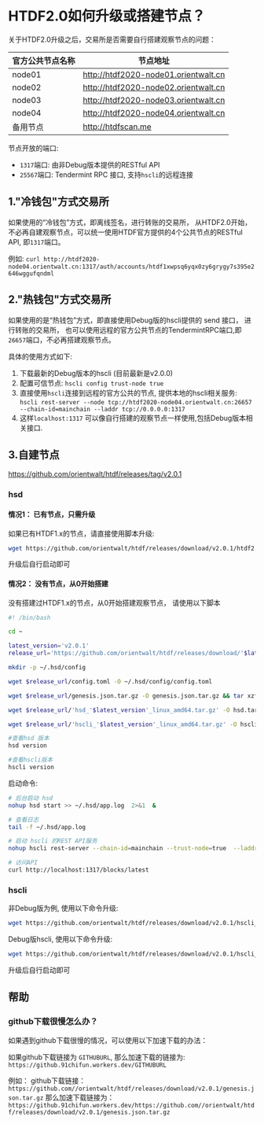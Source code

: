 # HTDF2.0如何升级或搭建节点？

关于HTDF2.0升级之后，交易所是否需要自行搭建观察节点的问题：

| 官方公共节点名称 | 节点地址 |
|---------------|-------------------------------|
| node01 | http://htdf2020-node01.orientwalt.cn|
| node02 | http://htdf2020-node02.orientwalt.cn|
| node03 | http://htdf2020-node03.orientwalt.cn|
| node04 | http://htdf2020-node04.orientwalt.cn|
| 备用节点| http://htdfscan.me|

节点开放的端口:

- `1317`端口:  由非Debug版本提供的RESTful API
- `25567`端口:  Tendermint RPC 接口, 支持`hscli`的远程连接

## 1."冷钱包"方式交易所
如果使用的“冷钱包”方式，即离线签名，进行转账的交易所， 从HTDF2.0开始，不必再自建观察节点，可以统一使用HTDF官方提供的4个公共节点的RESTful API, 即`1317`端口。

例如: `curl http://htdf2020-node04.orientwalt.cn:1317/auth/accounts/htdf1xwpsq6yqx0zy6grygy7s395e2646wggufqndml`


## 2."热钱包"方式交易所

如果使用的是“热钱包”方式，即直接使用Debug版的hscli提供的 send 接口， 进行转账的交易所， 也可以使用远程的官方公共节点的TendermintRPC端口,即`26657`端口，不必再搭建观察节点。

具体的使用方式如下:

1. 下载最新的Debug版本的hscli (目前最新是v2.0.0)
2. 配置可信节点: `hscli config trust-node true`
3. 直接使用`hscli`连接到远程的官方公共的节点, 提供本地的hscli相关服务: `hscli rest-server --node tcp://htdf2020-node04.orientwalt.cn:26657 --chain-id=mainchain --laddr tcp://0.0.0.0:1317`
4. 这样`localhost:1317` 可以像自行搭建的观察节点一样使用,包括Debug版本相关接口.


## 3.自建节点

https://github.com/orientwalt/htdf/releases/tag/v2.0.1


### hsd

#### 情况1： 已有节点，只需升级
如果已有HTDF1.x的节点，请直接使用脚本升级:

```sh
wget https://github.com/orientwalt/htdf/releases/download/v2.0.1/htdf2.0_upgrade.sh -O htdf2.0_upgrade.sh && sh htdf2.0_upgrade.sh
```

升级后自行启动即可


#### 情况2： 没有节点，从0开始搭建

没有搭建过HTDF1.x的节点，从0开始搭建观察节点， 请使用以下脚本


```sh
#! /bin/bash

cd ~

latest_version='v2.0.1'
release_url='https://github.com/orientwalt/htdf/releases/download/'$latest_version

mkdir -p ~/.hsd/config

wget $release_url/config.toml -O ~/.hsd/config/config.toml

wget $release_url/genesis.json.tar.gz -O genesis.json.tar.gz && tar xzf genesis.json.tar.gz -C ~/.hsd/config/

wget $release_url/'hsd_'$latest_version'_linux_amd64.tar.gz' -O hsd.tar.gz && tar xzf hsd.tar.gz -C /usr/local/bin/

wget $release_url/'hscli_'$latest_version'_linux_amd64.tar.gz' -O hscli.tar.gz && tar xzf hscli.tar.gz -C /usr/local/bin/

#查看hsd 版本
hsd version

#查看hscli版本
hscli version

```


启动命令:

```sh
# 后台启动 hsd
nohup hsd start >> ~/.hsd/app.log  2>&1  &

# 查看日志
tail -f ~/.hsd/app.log

# 启动 hscli 的REST API服务
nohup hscli rest-server --chain-id=mainchain --trust-node=true  --laddr=tcp://0.0.0.0:1317  >> ~/.hsd/restServer.log  2>&1  &

# 访问API
curl http://localhost:1317/blocks/latest

```


### hscli

非Debug版为例, 使用以下命令升级:


```sh
wget https://github.com/orientwalt/htdf/releases/download/v2.0.1/hscli_v2.0.1_linux_amd64.tar.gz -O hscli_v2.0.1_linux_amd64.tar.gz && tar xzf hscli_v2.0.1_linux_amd64.tar.gz -C $(which hscli) && hscli version
```


Debug版hscli, 使用以下命令升级:
```sh
wget https://github.com/orientwalt/htdf/releases/download/v2.0.1/hscli_Debug_v2.0.1_linux_amd64.tar.gz -O hscli_v2.0.1_linux_amd64.tar.gz && tar xzf hscli_v2.0.1_linux_amd64.tar.gz -C $(which hscli) && hscli version
```

升级后自行启动即可



## 帮助

### github下载很慢怎么办？

如果遇到github下载很慢的情况，可以使用以下加速下载的办法：

如果github下载链接为 `GITHUBURL`, 那么加速下载的链接为: `https://github.91chifun.workers.dev/GITHUBURL`

例如：
github下载链接： `https://github.com//orientwalt/htdf/releases/download/v2.0.1/genesis.json.tar.gz`
那么加速下载链接为：
`https://github.91chifun.workers.dev/https://github.com//orientwalt/htdf/releases/download/v2.0.1/genesis.json.tar.gz`